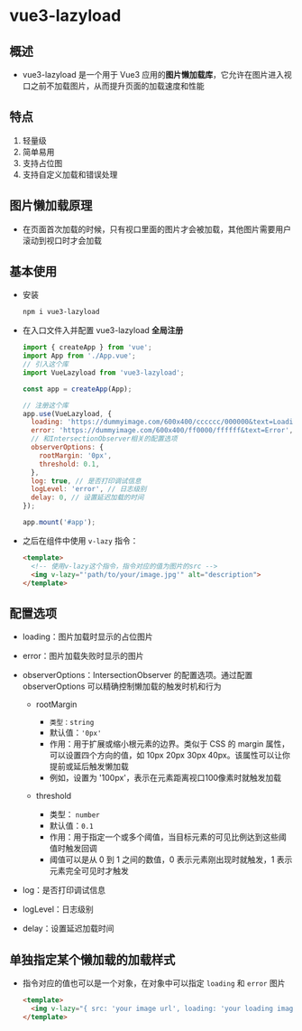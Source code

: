 # vue3-lazyload

## 概述

+ vue3-lazyload 是一个用于 Vue3 应用的**图片懒加载库**，它允许在图片进入视口之前不加载图片，从而提升页面的加载速度和性能

## 特点

1. 轻量级
2. 简单易用
3. 支持占位图
4. 支持自定义加载和错误处理

## 图片懒加载原理

+ 在页面首次加载的时候，只有视口里面的图片才会被加载，其他图片需要用户滚动到视口时才会加载

## 基本使用

+ 安装

  ```bash
  npm i vue3-lazyload
  ```

+ 在入口文件入并配置 vue3-lazyload **全局注册**

  ```js
  import { createApp } from 'vue';
  import App from './App.vue';
  // 引入这个库
  import VueLazyload from 'vue3-lazyload';

  const app = createApp(App);

  // 注册这个库
  app.use(VueLazyload, {
    loading: 'https://dummyimage.com/600x400/cccccc/000000&text=Loading', // 图片加载时显示的占位图片
    error: 'https://dummyimage.com/600x400/ff0000/ffffff&text=Error', // 图片加载失败时显示的图片
    // 和IntersectionObserver相关的配置选项
    observerOptions: {
      rootMargin: '0px',
      threshold: 0.1,
    },
    log: true, // 是否打印调试信息
    logLevel: 'error', // 日志级别
    delay: 0, // 设置延迟加载的时间
  });

  app.mount('#app');
  ```

+ 之后在组件中使用 `v-lazy` 指令：

  ```html
  <template>
    <!-- 使用v-lazy这个指令，指令对应的值为图片的src -->
    <img v-lazy="'path/to/your/image.jpg'" alt="description">
  </template>
  ```

## 配置选项

+ loading：图片加载时显示的占位图片
+ error：图片加载失败时显示的图片
+ observerOptions：IntersectionObserver 的配置选项。通过配置 observerOptions 可以精确控制懒加载的触发时机和行为

  + rootMargin

    + `类型：string`
    + 默认值：`'0px'`
    + 作用：用于扩展或缩小根元素的边界。类似于 CSS 的 margin 属性，可以设置四个方向的值，如 10px 20px 30px 40px。该属性可以让你提前或延后触发懒加载
    + 例如，设置为 '100px'，表示在元素距离视口100像素时就触发加载

  + threshold

    + 类型： `number`
    + 默认值：`0.1`
    + 作用：用于指定一个或多个阈值，当目标元素的可见比例达到这些阈值时触发回调
    + 阈值可以是从 0 到 1 之间的数值，0 表示元素刚出现时就触发，1 表示元素完全可见时才触发

+ log：是否打印调试信息
+ logLevel：日志级别
+ delay：设置延迟加载时间

## 单独指定某个懒加载的加载样式

+ 指令对应的值也可以是一个对象，在对象中可以指定 `loading` 和 `error` 图片

  ```html
  <template>
    <img v-lazy="{ src: 'your image url', loading: 'your loading image url', error: 'your error image url' }">
  </template>
  ```
